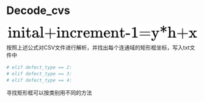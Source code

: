 # Decode_cvs

![image](https://github.com/earthpopo/Decode_cvs/blob/master/mathpix.png)
按照上述公式对CSV文件进行解析，并找出每个连通域的矩形框坐标，写入txt文件中
```python
# elif defect_type == 2:
# elif defect_type == 3:
# elif defect_type == 4:
```        
寻找矩形框可以按类别用不同的方法
